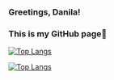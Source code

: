 ### Greetings, Danila! 
### This is my GitHub page👋

[![Top Langs](https://github-readme-stats.vercel.app/api/top-langs/?username=DanilaBolshakov1999&layout=compact)](https://github.com/DanilaBolshakov1999)


[![Top Langs](https://github-readme-stats.vercel.app/api/top-langs/?username=DanilaBolshakov1999)](https://github.com/DanilaBolshakov1999)

<!--
**DanilaBolshakov1999/DanilaBolshakov1999** is a ✨ _special_ ✨ repository because its `README.md` (this file) appears on your GitHub profile.

Here are some ideas to get you started:

- 🔭 I’m currently working on ...
- 🌱 I’m currently learning ...
- 👯 I’m looking to collaborate on ...
- 🤔 I’m looking for help with ...
- 💬 Ask me about ...
- 📫 How to reach me: ...
- 😄 Pronouns: ...
- ⚡ Fun fact: ...
-->
